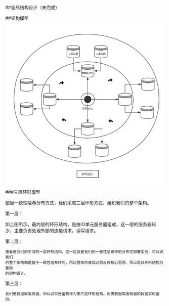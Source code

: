 ##全局结构设计（未完成）


##架构模型

![ss](./image/架构模型.png)

###三层环形模型

依据一致性哈希分布方式，我们采取三层环形方式，组织我们的整个架构。


第一层：

   如上图所示，最内层的环形结构，是由IO单元服务器组成，这一层的服务器较少，主要负责处理外部的连接请求，读写请求。
   
第二层：

    接着是我们的中间的一层环形结构，这一层就是我们的一致性哈希环的分布式部署实例，可以说我们
    的整个架构都是基于一致性哈希环的，所以整体的表现必将反映核心思想，所以是以环形结构为基础
    的架构设计。
    
第三层：

    我们是数据库服务器，所以必将是备机作为第三层环形结构。负责数据库服务器的数据实时备份。


